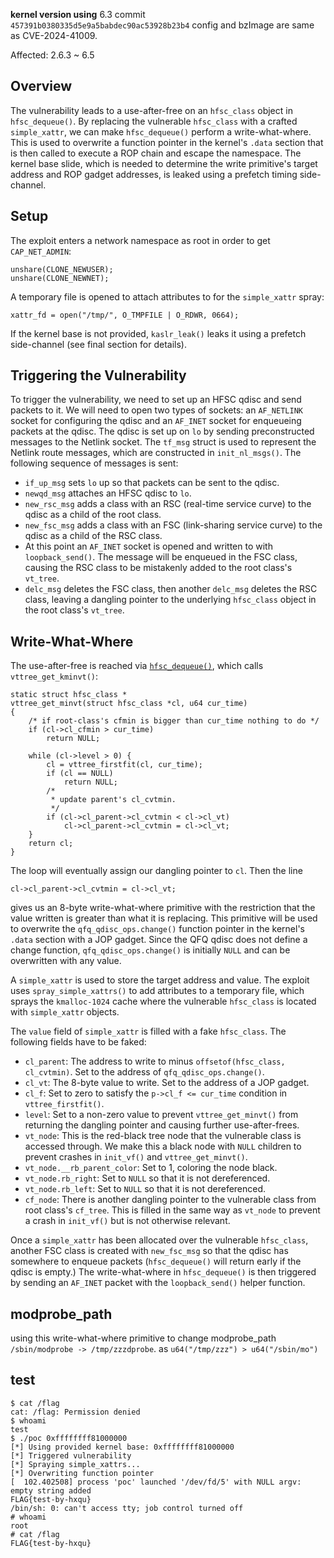 **kernel version using** 
6.3 commit `457391b0380335d5e9a5babdec90ac53928b23b4`
config and bzImage are same as CVE-2024-41009.   

Affected: 2.6.3 ~ 6.5


## Overview

The vulnerability leads to a use-after-free on an `hfsc_class` object in `hfsc_dequeue()`. By replacing the vulnerable `hfsc_class` with a crafted `simple_xattr`, we can make `hfsc_dequeue()` perform a write-what-where. This is used to overwrite a function pointer in the kernel's `.data` section that is then called to execute a ROP chain and escape the namespace. The kernel base slide, which is needed to determine the write primitive's target address and ROP gadget addresses, is leaked using a prefetch timing side-channel.

## Setup

The exploit enters a network namespace as root in order to get `CAP_NET_ADMIN`:

```
unshare(CLONE_NEWUSER);
unshare(CLONE_NEWNET);
```
A temporary file is opened to attach attributes to for the `simple_xattr` spray:
```
xattr_fd = open("/tmp/", O_TMPFILE | O_RDWR, 0664);
```
If the kernel base is not provided, `kaslr_leak()` leaks it using a prefetch side-channel (see final section for details).

## Triggering the Vulnerability

To trigger the vulnerability, we need to set up an HFSC qdisc and send packets to it. We will need to open two types of sockets: an `AF_NETLINK` socket for configuring the qdisc and an `AF_INET` socket for enqueueing packets at the qdisc. The qdisc is set up on `lo` by sending preconstructed messages to the Netlink socket. The `tf_msg` struct is used to represent the Netlink route messages, which are constructed in `init_nl_msgs()`. The following sequence of messages is sent:

- `if_up_msg` sets `lo` up so that packets can be sent to the qdisc.
- `newqd_msg` attaches an HFSC qdisc to `lo`.
- `new_rsc_msg` adds a class with an RSC (real-time service curve) to the qdisc as a child of the root class.
- `new_fsc_msg` adds a class with an FSC (link-sharing service curve) to the qdisc as a child of the RSC class.
- At this point an `AF_INET` socket is opened and written to with `loopback_send()`. The message will be enqueued in the FSC class, causing the RSC class to be mistakenly added to the root class's `vt_tree`.
- `delc_msg` deletes the FSC class, then another `delc_msg` deletes the RSC class, leaving a dangling pointer to the underlying `hfsc_class` object in the root class's `vt_tree`.

## Write-What-Where

The use-after-free is reached via [`hfsc_dequeue()`](https://elixir.bootlin.com/linux/v6.1.36/source/net/sched/sch_hfsc.c#L1570 "https://elixir.bootlin.com/linux/v6.1.36/source/net/sched/sch_hfsc.c#L1570"), which calls `vttree_get_kminvt()`:

```
static struct hfsc_class *
vttree_get_minvt(struct hfsc_class *cl, u64 cur_time)
{
    /* if root-class's cfmin is bigger than cur_time nothing to do */
    if (cl->cl_cfmin > cur_time)
        return NULL;

    while (cl->level > 0) {
        cl = vttree_firstfit(cl, cur_time);
        if (cl == NULL)
            return NULL;
        /*
         * update parent's cl_cvtmin.
         */
        if (cl->cl_parent->cl_cvtmin < cl->cl_vt)
            cl->cl_parent->cl_cvtmin = cl->cl_vt;
    }
    return cl;
}
```

The loop will eventually assign our dangling pointer to `cl`. Then the line
```
cl->cl_parent->cl_cvtmin = cl->cl_vt;
```
gives us an 8-byte write-what-where primitive with the restriction that the value written is greater than what it is replacing. This primitive will be used to overwrite the `qfq_qdisc_ops.change()` function pointer in the kernel's `.data` section with a JOP gadget. Since the QFQ qdisc does not define a change function, `qfq_qdisc_ops.change()` is initially `NULL` and can be overwritten with any value.

A `simple_xattr` is used to store the target address and value. The exploit uses `spray_simple_xattrs()` to add attributes to a temporary file, which sprays the `kmalloc-1024` cache where the vulnerable `hfsc_class` is located with `simple_xattr` objects.

The `value` field of `simple_xattr` is filled with a fake `hfsc_class`. The following fields have to be faked:

- `cl_parent`: The address to write to minus `offsetof(hfsc_class, cl_cvtmin)`.  Set to the address of `qfq_qdisc_ops.change()`.
- `cl_vt`: The 8-byte value to write. Set to the address of a JOP gadget.
- `cl_f`: Set to zero to satisfy the `p->cl_f <= cur_time` condition in `vttree_firstfit()`.
- `level`: Set to a non-zero value to prevent `vttree_get_minvt()` from returning the dangling pointer and causing further use-after-frees.
- `vt_node`: This is the red-black tree node that the vulnerable class is accessed through. We make this a black node with `NULL` children to prevent crashes in `init_vf()` and `vttree_get_minvt()`.
- `vt_node.__rb_parent_color`: Set to 1, coloring the node black.
- `vt_node.rb_right`: Set to `NULL` so that it is not dereferenced.
- `vt_node.rb_left`: Set to `NULL` so that it is not dereferenced. 
- `cf_node`: There is another dangling pointer to the vulnerable class from root class's `cf_tree`. This is filled in the same way as `vt_node` to prevent a crash in `init_vf()` but is not otherwise relevant.

Once a `simple_xattr` has been allocated over the vulnerable `hfsc_class`, another FSC class is created with `new_fsc_msg` so that the qdisc has somewhere to enqueue packets (`hfsc_dequeue()` will return early if the qdisc is empty.) The write-what-where in `hfsc_dequeue()` is then triggered by sending an `AF_INET` packet with the `loopback_send()` helper function.

## modprobe_path
using this write-what-where primitive to change modprobe_path `/sbin/modprobe -> /tmp/zzzdprobe`. as `u64("/tmp/zzz") > u64("/sbin/mo")`   

## test

```
$ cat /flag
cat: /flag: Permission denied
$ whoami
test
$ ./poc 0xffffffff81000000
[*] Using provided kernel base: 0xffffffff81000000
[*] Triggered vulnerability
[*] Spraying simple_xattrs...
[*] Overwriting function pointer
[  102.402508] process 'poc' launched '/dev/fd/5' with NULL argv: empty string added
FLAG{test-by-hxqu}
/bin/sh: 0: can't access tty; job control turned off
# whoami
root
# cat /flag
FLAG{test-by-hxqu}
```
